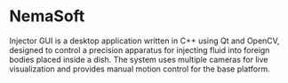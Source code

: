 # NemaSoft
Injector GUI is a desktop application written in C++ using Qt and OpenCV, designed to control a precision apparatus for injecting fluid into foreign bodies placed inside a dish. The system uses multiple cameras for live visualization and provides manual motion control for the base platform.


